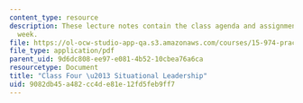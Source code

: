 ```yaml
---
content_type: resource
description: These lecture notes contain the class agenda and assignments for the
  week.
file: https://ol-ocw-studio-app-qa.s3.amazonaws.com/courses/15-974-practical-leadership-fall-2004/9082db45a482cc4de81e12fd5feb9ff7_class4.pdf
file_type: application/pdf
parent_uid: 9d6dc808-ee97-e081-4b52-10cbea76a6ca
resourcetype: Document
title: "Class Four \u2013 Situational Leadership"
uid: 9082db45-a482-cc4d-e81e-12fd5feb9ff7
---
```


